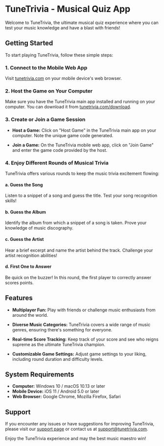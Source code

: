 # TuneTrivia - Musical Quiz App

Welcome to TuneTrivia, the ultimate musical quiz experience where you can test your music knowledge and have a blast with friends! 

## Getting Started

To start playing TuneTrivia, follow these simple steps:

### 1. Connect to the Mobile Web App

Visit [tunetrivia.com](https://tunetrivia.com) on your mobile device's web browser.

### 2. Host the Game on Your Computer

Make sure you have the TuneTrivia main app installed and running on your computer. You can download it from [tunetrivia.com/download](https://tunetrivia.com/download).

### 3. Create or Join a Game Session

- **Host a Game:** Click on "Host Game" in the TuneTrivia main app on your computer. Note the unique game code generated.

- **Join a Game:** On the TuneTrivia mobile web app, click on "Join Game" and enter the game code provided by the host.

### 4. Enjoy Different Rounds of Musical Trivia

TuneTrivia offers various rounds to keep the music trivia excitement flowing:

#### a. Guess the Song
Listen to a snippet of a song and guess the title. Test your song recognition skills!

#### b. Guess the Album
Identify the album from which a snippet of a song is taken. Prove your knowledge of music discography.

#### c. Guess the Artist
Hear a brief excerpt and name the artist behind the track. Challenge your artist recognition abilities!

#### d. First One to Answer
Be quick on the buzzer! In this round, the first player to correctly answer scores points.

## Features

- **Multiplayer Fun:** Play with friends or challenge music enthusiasts from around the world.

- **Diverse Music Categories:** TuneTrivia covers a wide range of music genres, ensuring there's something for everyone.

- **Real-time Score Tracking:** Keep track of your score and see who reigns supreme as the ultimate TuneTrivia champion.

- **Customizable Game Settings:** Adjust game settings to your liking, including round duration and difficulty levels.

## System Requirements

- **Computer:** Windows 10 / macOS 10.13 or later
- **Mobile Device:** iOS 11 / Android 5.0 or later
- **Web Browser:** Google Chrome, Mozilla Firefox, Safari

## Support

If you encounter any issues or have suggestions for improving TuneTrivia, please visit our [support page](https://tunetrivia.com/support) or contact us at support@tunetrivia.com.

Enjoy the TuneTrivia experience and may the best music maestro win!
